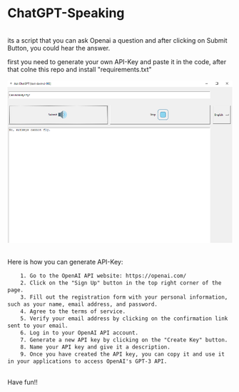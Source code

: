# ChatGPT-Speaking
<br/>
its a script that you can ask Openai a question and after clicking on Submit Button, you could hear the answer.

first you need to generate your own API-Key and paste it in the code, after that colne this repo and install "requirements.txt"
<br/>
<br/>
![GUI](https://github.com/Alpha-Centauri-00/ChatGPT-Speaking/blob/main/example-GUI.png)

<br/>
Here is how you can generate API-Key:

        1. Go to the OpenAI API website: https://openai.com/
        2. Click on the "Sign Up" button in the top right corner of the page.
        3. Fill out the registration form with your personal information, such as your name, email address, and password.
        4. Agree to the terms of service.
        5. Verify your email address by clicking on the confirmation link sent to your email.
        6. Log in to your OpenAI API account.
        7. Generate a new API key by clicking on the "Create Key" button.
        8. Name your API key and give it a description.
        9. Once you have created the API key, you can copy it and use it in your applications to access OpenAI's GPT-3 API.
<br/>
Have fun!!
